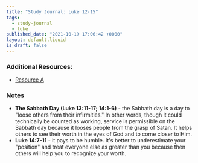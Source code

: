 ```yaml
---
title: "Study Journal: Luke 12-15"
tags:
  - study-journal
  - luke
published_date: "2021-10-19 17:06:42 +0000"
layout: default.liquid
is_draft: false
---
```

### Additional Resources:
  * [Resource A](./#)

### Notes
  * **The Sabbath Day (Luke 13:11-17; 14:1-6)** -
    the Sabbath day is a day to "loose others from
    their infirmities." In other words, though it
    could technically be counted as working,
    service is permissible on the Sabbath day
    because it looses people from the grasp of
    Satan. It helps others to see their worth in
    the eyes of God and to come closer to Him.
  * **Luke 14:7-11** - it pays to be humble. It's
    better to underestimate your "position" and
    treat everyone else as greater than you
    because then others will help you to recognize
    your worth.
